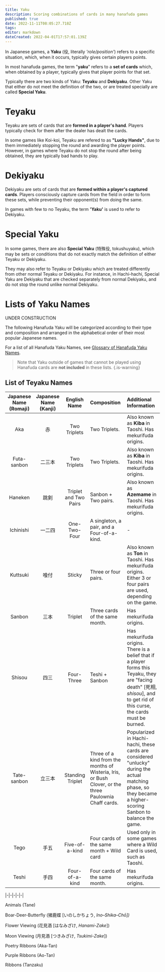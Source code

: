 ```yaml
---
title: Yaku
description: Scoring combinations of cards in many hanafuda games
published: true
date: 2022-11-11T08:05:27.718Z
tags: 
editor: markdown
dateCreated: 2022-04-01T17:57:01.139Z
---
```


In Japanese games, a **Yaku** (役, literally *'role/position'*) refers to a specific situation, which, when it occurs, typically gives certain players points.

In most hanafuda games, the term "**yaku**" refers to a **set of cards** which, when obtained by a player, typically gives that player points for that set.

Typically there are two kinds of Yaku: **Teyaku** and **Dekiyaku**. Other Yaku that either do not meet the definition of the two, or are treated specially are called **Special Yaku**.




# Teyaku
Teyaku are sets of cards that are **formed in a player's hand**. Players typically check for them after the dealer has dealt the cards.

In some games like Koi-koi, Teyaku are refered to as **"Lucky Hands"**, due to them immediately stopping the round and awarding the player points. However, in games where Teyaku do not stop the round after being obtained, they are typically bad hands to play.

# Dekiyaku
Dekiyaku are sets of cards that are **formed within a player's captured cards**. Players consciously capture cards from the field in order to form these sets, while preventing their opponent(s) from doing the same.

In games with few to no Teyaku, the term **'Yaku'** is used to refer to Dekiyaku.


# Special Yaku
In some games, there are also **Special Yaku** (特殊役, tokushuyaku), which may be sets or conditions that do not exactly match the definition of either Teyaku or Dekiyaku. 

They may also refer to Teyaku or Dekiyaku which are treated differently from other normal Teyaku or Dekiyaku. For instance, in Hachi-hachi, Special Yaku are Dekiyaku that are checked separately from normal Dekiyaku, and do not stop the round unlike normal Dekiyaku.


# Lists of Yaku Names

UNDER CONSTRUCTION

The following Hanafuda Yaku will be categorized according to their type and composition and arranged in the alphabetical order of their most popular Japanese names. 

For a list of all Hanafuda Yaku Names, see [Glossary of Hanafuda Yaku Names](/en/hanafuda/yaku/glossary).

> Note that Yaku outside of games that cannot be played using Hanafuda cards are **not included** in these lists.
{.is-warning}

## List of Teyaku Names

|Japanese Name</br>(Romaji)|Japanese Name</br>(Kanji)| English Name|Composition|Additional Information|
|:---:|:---:|:---:|:---|:---|
|Aka|赤|Two Triplets|Two Triplets.|Also known as **Kiba** in Taoshi. Has mekurifuda origins.|
|Futa-sanbon|二三本|Two Triplets|Two Triplets.|Also known as **Kiba** in Taoshi. Has mekurifuda origins.|
|Haneken|跳剣|Triplet and Two Pairs|Sanbon + Two pairs.|Also known as **Azemame** in Taoshi. Has mekurifuda origins.|
|Ichinishi|一二四|One-Two-Four|A singleton, a pair, and a Four-of-a-kind.|-|
|Kuttsuki|喰付|Sticky|Three or four pairs.|Also known as **Ton** in Taoshi. Has mekurifuda origins. Either 3 or four pairs are used, depending on the game.|
|Sanbon|三本|Triplet|Three cards of the same month.|Has mekurifuda origins.|
|Shisou|四三|Four-Three|Teshi + Sanbon|Has mekurifuda origins. There is a belief that if a player forms this Teyaku, they are "facing death" [死相, *shisou*], and to get rid of this curse, the cards must be burned.|
|Tate-sanbon|立三本|Standing Triplet|Three of a kind from the months of Wisteria, Iris, or Bush Clover, or the three Paulownia Chaff cards.|Popularized in Hachi-hachi, these cards are considered "unlucky" during the actual matching phase, so they became a higher-scoring Sanbon to balance the game.|
|Tego|手五|Five-of-a-kind|Four cards of the same month + Wild card|Used only in some games where a Wild Card is used, such as Taoshi.|
|Teshi|手四|Four-of-a-kind|Four cards of the same month.|Has mekurifuda origins.|

|-|-|-|-|-|





Animals (Tane)

Boar-Deer-Butterfly (猪鹿蝶 \[いのしかちょう, *Ino–Shika–Chō\])*

Flower Viewing (花見酒 \[はなみざけ, *Hanami-Zake*\])

Moon Viewing (月見酒 \[つきみざけ, *Tsukimi-Zake*\])

Poetry Ribbons (Aka-Tan)

Purple Ribbons (Ao-Tan)

Ribbons (Tanzaku)